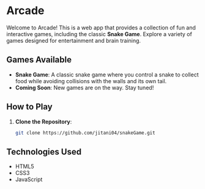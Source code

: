 # Arcade

Welcome to Arcade! This is a web app that provides a collection of fun and interactive games, including the classic **Snake Game**. Explore a variety of games designed for entertainment and brain training.

## Games Available

- **Snake Game**: A classic snake game where you control a snake to collect food while avoiding collisions with the walls and its own tail.
- **Coming Soon**: New games are on the way. Stay tuned!

## How to Play

1. **Clone the Repository**:

   ```bash
   git clone https://github.com/jitani04/snakeGame.git
## Technologies Used
- HTML5
- CSS3
- JavaScript

